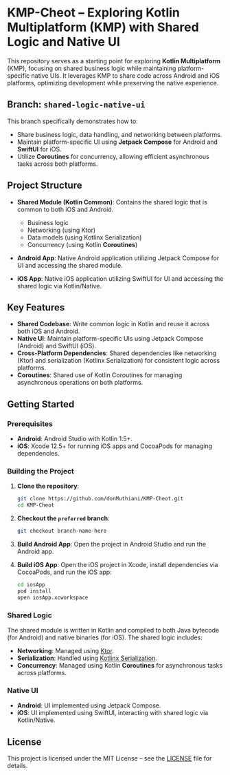 # KMP-Cheot – Exploring Kotlin Multiplatform (KMP) with Shared Logic and Native UI

This repository serves as a starting point for exploring **Kotlin Multiplatform** (KMP), focusing on shared business logic while maintaining platform-specific native UIs. It leverages KMP to share code across Android and iOS platforms, optimizing development while preserving the native experience.

## Branch: `shared-logic-native-ui`

This branch specifically demonstrates how to:
- Share business logic, data handling, and networking between platforms.
- Maintain platform-specific UI using **Jetpack Compose** for Android and **SwiftUI** for iOS.
- Utilize **Coroutines** for concurrency, allowing efficient asynchronous tasks across both platforms.

## Project Structure

- **Shared Module (Kotlin Common)**: Contains the shared logic that is common to both iOS and Android.
    - Business logic
    - Networking (using Ktor)
    - Data models (using Kotlinx Serialization)
    - Concurrency (using Kotlin **Coroutines**)
    
- **Android App**: Native Android application utilizing Jetpack Compose for UI and accessing the shared module.
  
- **iOS App**: Native iOS application utilizing SwiftUI for UI and accessing the shared logic via Kotlin/Native.

## Key Features

- **Shared Codebase**: Write common logic in Kotlin and reuse it across both iOS and Android.
- **Native UI**: Maintain platform-specific UIs using Jetpack Compose (Android) and SwiftUI (iOS).
- **Cross-Platform Dependencies**: Shared dependencies like networking (Ktor) and serialization (Kotlinx Serialization) for consistent logic across platforms.
- **Coroutines**: Shared use of Kotlin Coroutines for managing asynchronous operations on both platforms.

## Getting Started

### Prerequisites

- **Android**: Android Studio with Kotlin 1.5+.
- **iOS**: Xcode 12.5+ for running iOS apps and CocoaPods for managing dependencies.

### Building the Project

1. **Clone the repository**:
    ```bash
    git clone https://github.com/donMuthiani/KMP-Cheot.git
    cd KMP-Cheot
    ```

2. **Checkout the `preferred` branch**:
    ```bash
    git checkout branch-name-here
    ```

3. **Build Android App**:
    Open the project in Android Studio and run the Android app.

4. **Build iOS App**:
    Open the iOS project in Xcode, install dependencies via CocoaPods, and run the iOS app:
    ```bash
    cd iosApp
    pod install
    open iosApp.xcworkspace
    ```

### Shared Logic

The shared module is written in Kotlin and compiled to both Java bytecode (for Android) and native binaries (for iOS). The shared logic includes:
- **Networking**: Managed using [Ktor](https://ktor.io/).
- **Serialization**: Handled using [Kotlinx Serialization](https://github.com/Kotlin/kotlinx.serialization).
- **Concurrency**: Managed using Kotlin **Coroutines** for asynchronous tasks across platforms.

### Native UI

- **Android**: UI implemented using Jetpack Compose.
- **iOS**: UI implemented using SwiftUI, interacting with shared logic via Kotlin/Native.

## License

This project is licensed under the MIT License – see the [LICENSE](LICENSE) file for details.
